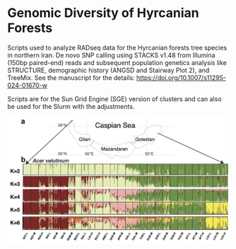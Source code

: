 # Genomic Diversity of Hyrcanian Forests

Scripts used to analyze RADseq data for the Hyrcanian forests tree species in northern Iran. De novo SNP calling using STACKS v1.48 from Illumina (150bp paired-end) reads and subsequent population genetics analysis like STRUCTURE, demographic history (ANGSD and Stairway Plot 2), and TreeMix. See the manuscript for the details: https://doi.org/10.1007/s11295-024-01670-w

Scripts are for the Sun Grid Engine (SGE) version of clusters and can also be used for the Slurm with the adjustments.


![Population genetic structure of Acer velutinum](./img/structure-acer-velutinum.jpg)